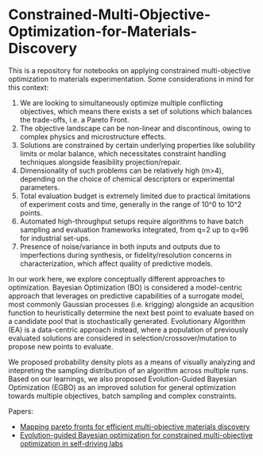 # Constrained-Multi-Objective-Optimization-for-Materials-Discovery

This is a repository for notebooks on applying constrained multi-objective optimization to materials experimentation. Some considerations in mind for this context:

1. We are  looking to simultaneously optimize multiple conflicting objectives, which means there exists a set of solutions which balances the trade-offs, i.e. a Pareto Front.
2. The objective landscape can be non-linear and discontinous, owing to complex physics and microstructure effects.
3. Solutions are constrained by certain underlying properties like solubility limits or molar balance, which necessitates constraint handling techniques alongside feasibility projection/repair.
4. Dimensionality of such problems can be relatively high (m>4), depending on the choice of chemical descriptors or experimental parameters.
5. Total evaluation budget is extremely limited due to practical limitations of experiment costs and time, generally in the range of 10^0 to 10^2 points.
6. Automated high-throughput setups require algorithms to have batch sampling and evaluation frameworks integrated, from q=2 up to q=96 for industrial set-ups.
7. Presence of noise/variance in both inputs and outputs due to imperfections during synthesis, or fidelity/resolution concerns in characterization, which affect quality of predictive models.

In our work here, we explore conceptually different approaches to optimization. Bayesian Optimization (BO) is considered a model-centric approach that leverages on predictive capabilities of a surrogate model, most commonly Gaussian processes (i.e. krigging) alongside an acqusition function to heuristically determine the next best point to evaluate based on a candidate pool that is stochastically generated. Evolutionary Algorithm (EA) is a data-centric approach instead, where a population of previously evaluated solutions are considered in selection/crossover/mutation to propose new points to evaluate.

We proposed probability density plots as a means of visually analyzing and intepreting the sampling distribution of an algorithm across multiple runs.
Based on our learnings, we also proposed Evolution-Guided Bayesian Optimization (EGBO) as an improved solution for general optimization towards multiple objectives, batch sampling and complex constraints.

Papers:
* [Mapping pareto fronts for efficient multi-objective materials discovery](https://jmijournal.com/article/view/5595)
* [Evolution-guided Bayesian optimization for constrained multi-objective optimization in self-driving labs](https://chemrxiv.org/engage/chemrxiv/article-details/64ed86aa3fdae147fa0be615)



